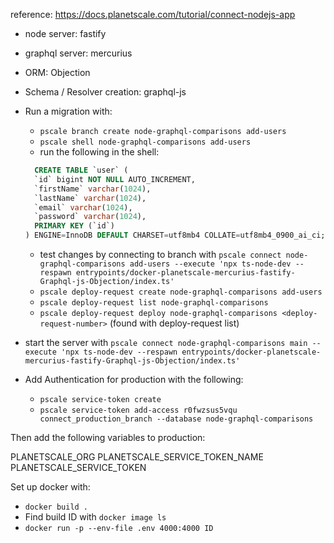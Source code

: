 reference: https://docs.planetscale.com/tutorial/connect-nodejs-app

- node server: fastify
- graphql server: mercurius
- ORM: Objection
- Schema / Resolver creation: graphql-js


- Run a migration with:
  - `pscale branch create node-graphql-comparisons add-users`
  - `pscale shell node-graphql-comparisons add-users`
  - run the following in the shell:
  ```sql
    CREATE TABLE `user` (
    `id` bigint NOT NULL AUTO_INCREMENT,
    `firstName` varchar(1024),
    `lastName` varchar(1024),
    `email` varchar(1024),
    `password` varchar(1024),
    PRIMARY KEY (`id`)
  ) ENGINE=InnoDB DEFAULT CHARSET=utf8mb4 COLLATE=utf8mb4_0900_ai_ci;
  ```
  - test changes by connecting to branch with `pscale connect node-graphql-comparisons add-users --execute 'npx ts-node-dev --respawn entrypoints/docker-planetscale-mercurius-fastify-Graphql-js-Objection/index.ts'`
  - `pscale deploy-request create node-graphql-comparisons add-users`
  - `pscale deploy-request list node-graphql-comparisons`
  - `pscale deploy-request deploy node-graphql-comparisons <deploy-request-number>` (found with deploy-request list)

- start the server with `pscale connect node-graphql-comparisons main --execute 'npx ts-node-dev --respawn entrypoints/docker-planetscale-mercurius-fastify-Graphql-js-Objection/index.ts'`

- Add Authentication for production with the following:
  - `pscale service-token create`
  - `pscale service-token add-access r0fwzsus5vqu connect_production_branch --database node-graphql-comparisons`

Then add the following variables to production:

PLANETSCALE_ORG
PLANETSCALE_SERVICE_TOKEN_NAME
PLANETSCALE_SERVICE_TOKEN

Set up docker with:
 - `docker build .`
 - Find build ID with `docker image ls`
 - `docker run -p --env-file .env 4000:4000 ID`
